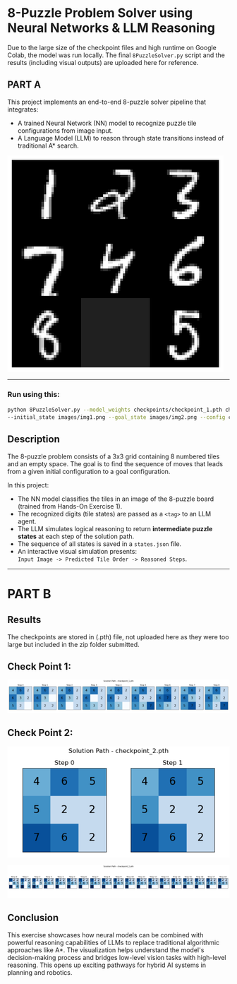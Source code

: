 # 8-Puzzle Problem Solver using Neural Networks & LLM Reasoning
Due to the large size of the checkpoint files and high runtime on Google Colab, the model was run locally. The final `8PuzzleSolver.py` script and the results (including visual outputs) are uploaded here for reference.

## PART A

This project implements an end-to-end 8-puzzle solver pipeline that integrates:
- A trained Neural Network (NN) model to recognize puzzle tile configurations from image input.
- A Language Model (LLM) to reason through state transitions instead of traditional A* search.

  
![8puzzle](src/img1.png)

---

### Run using this:

```bash
python 8PuzzleSolver.py --model_weights checkpoints/checkpoint_1.pth checkpoints/checkpoint_2.pth \
--initial_state images/img1.png --goal_state images/img2.png --config config.json
```

## Description

The 8-puzzle problem consists of a 3x3 grid containing 8 numbered tiles and an empty space. The goal is to find the sequence of moves that leads from a given initial configuration to a goal configuration.

In this project:
- The NN model classifies the tiles in an image of the 8-puzzle board (trained from Hands-On Exercise 1).
- The recognized digits (tile states) are passed as a `<tag>` to an LLM agent.
- The LLM simulates logical reasoning to return **intermediate puzzle states** at each step of the solution path.
- The sequence of all states is saved in a `states.json` file.
- An interactive visual simulation presents:  
  `Input Image -> Predicted Tile Order -> Reasoned Steps`.

---
# PART B
## Results
The checkpoints are stored in (.pth) file, not uploaded here as they were too large but included in the zip folder submitted. 
## Check Point 1:

![checkpoint 1](src/solution_path_checkpoint_1.png)

## Check Point 2:


![checkpoint 2](src/solution_path_checkpoint_2.png)

![checkpoint](src/img4.png)



## Conclusion

This exercise showcases how neural models can be combined with powerful reasoning capabilities of LLMs to replace traditional algorithmic approaches like A*. The visualization helps understand the model's decision-making process and bridges low-level vision tasks with high-level reasoning. This opens up exciting pathways for hybrid AI systems in planning and robotics.
